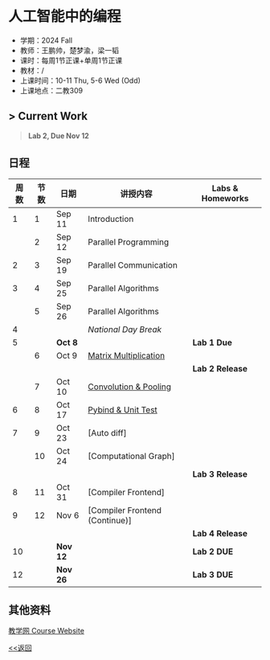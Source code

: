 # 人工智能中的编程

* 学期：2024 Fall
* 教师：王鹏帅，楚梦渝，梁一韬
* 课时：每周1节正课+单周1节正课
* 教材：/
* 上课时间：10-11 Thu, 5-6 Wed (Odd)
* 上课地点：二教309

## > Current Work
> **Lab 2, Due Nov 12**


## 日程

| 周数 |节数|日期|讲授内容                             | Labs & Homeworks      |
| ---- | -----|---------|---------------------- | ------------- |
|1|1|Sep 11|Introduction||
||2|Sep 12|Parallel Programming|
|2|3|Sep 19|Parallel Communication|
|3|4|Sep 25|Parallel Algorithms|
||5|Sep 26|Parallel Algorithms|
|4|||*National Day Break*|
|5||**Oct 8**||**Lab 1 Due**|
||6|Oct 9|[Matrix Multiplication](courses/24fa/aiprog/6)||
|||||**Lab 2 Release**|
||7|Oct 10|[Convolution & Pooling](courses/24fa/aiprog/7)||
|6|8|Oct 17|[Pybind & Unit Test](courses/24fa/aiprog/8)|
|7|9|Oct 23|[Auto diff]|
||10|Oct 24|[Computational Graph]|
|||||**Lab 3 Release**|
|8|11|Oct 31|[Compiler Frontend]|
|9|12|Nov 6|[Compiler Frontend (Continue)]|
|||||**Lab 4 Release**|
|10||**Nov 12**||**Lab 2 DUE**|
|12||**Nov 26**||**Lab 3 DUE**|


## 其他资料
[教学网 Course Website](https://course.pku.edu.cn/webapps/blackboard/execute/announcement?method=search&context=course_entry&course_id=_73074_1&handle=announcements_entry&mode=view)


[<<返回](university_courses)
